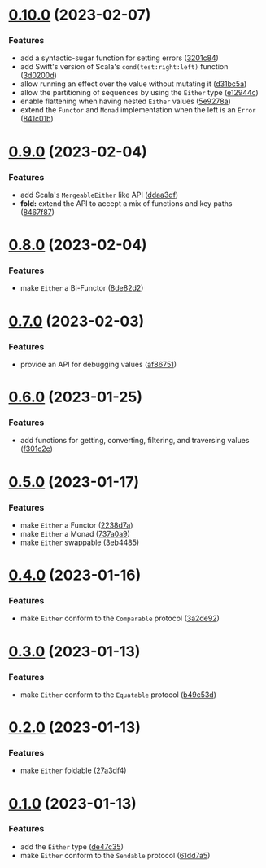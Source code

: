 # [0.10.0](https://github.com/EmilioOjeda/Either/compare/0.9.0...0.10.0) (2023-02-07)


### Features

* add a syntactic-sugar function for setting errors ([3201c84](https://github.com/EmilioOjeda/Either/commit/3201c84d2bee8f366c3a1ec899646cb289f1926d))
* add Swift's version of Scala's `cond(test:right:left)` function ([3d0200d](https://github.com/EmilioOjeda/Either/commit/3d0200d4938f31670ec8d632efbfaf51ecd4272a))
* allow running an effect over the value without mutating it ([d31bc5a](https://github.com/EmilioOjeda/Either/commit/d31bc5a8147d1d7361569baaa2ca4c1f88c362b8))
* allow the partitioning of sequences by using the `Either` type ([e12944c](https://github.com/EmilioOjeda/Either/commit/e12944c591952dd1e776ce8db04c6ef41dd2323d))
* enable flattening when having nested `Either` values ([5e9278a](https://github.com/EmilioOjeda/Either/commit/5e9278a3303ab809b4f44a6b0bf0eddc5094ee39))
* extend the `Functor` and `Monad` implementation when the left is an `Error` ([841c01b](https://github.com/EmilioOjeda/Either/commit/841c01b5409504b497f3c983c016df2fc3075cf3))



# [0.9.0](https://github.com/EmilioOjeda/Either/compare/0.8.0...0.9.0) (2023-02-04)


### Features

* add Scala's `MergeableEither` like API ([ddaa3df](https://github.com/EmilioOjeda/Either/commit/ddaa3df8a521d412fa315faed2ee0eed14e44db9))
* **fold:** extend the API to accept a mix of functions and key paths ([8467f87](https://github.com/EmilioOjeda/Either/commit/8467f87319173bfe350cf58fd77f1f764625d5ff))



# [0.8.0](https://github.com/EmilioOjeda/Either/compare/0.7.0...0.8.0) (2023-02-04)


### Features

* make `Either` a Bi-Functor ([8de82d2](https://github.com/EmilioOjeda/Either/commit/8de82d2d567a1cc22fcc216fc5f8bddef530f639))



# [0.7.0](https://github.com/EmilioOjeda/Either/compare/0.6.0...0.7.0) (2023-02-03)


### Features

* provide an API for debugging values ([af86751](https://github.com/EmilioOjeda/Either/commit/af867516e84fdae43e4390d4bb4695602d2d71ba))



# [0.6.0](https://github.com/EmilioOjeda/Either/compare/0.5.0...0.6.0) (2023-01-25)


### Features

* add functions for getting, converting, filtering, and traversing values ([f301c2c](https://github.com/EmilioOjeda/Either/commit/f301c2c44b291c4011289de17c271ad5ad212809))



# [0.5.0](https://github.com/EmilioOjeda/Either/compare/0.4.0...0.5.0) (2023-01-17)


### Features

* make `Either` a Functor ([2238d7a](https://github.com/EmilioOjeda/Either/commit/2238d7a6ff85426f60e2e0c10be99d486e55eb3f))
* make `Either` a Monad ([737a0a9](https://github.com/EmilioOjeda/Either/commit/737a0a91e1bf62473870e7459554a6ea31f5cff0))
* make `Either` swappable ([3eb4485](https://github.com/EmilioOjeda/Either/commit/3eb44859cb15741ddadceb5551c87aa25008361b))



# [0.4.0](https://github.com/EmilioOjeda/Either/compare/0.3.0...0.4.0) (2023-01-16)


### Features

* make `Either` conform to the `Comparable` protocol ([3a2de92](https://github.com/EmilioOjeda/Either/commit/3a2de92e0f1e8b4b60351bcebd6f8632a8d2341f))



# [0.3.0](https://github.com/EmilioOjeda/Either/compare/0.2.0...0.3.0) (2023-01-13)


### Features

* make `Either` conform to the `Equatable` protocol ([b49c53d](https://github.com/EmilioOjeda/Either/commit/b49c53dc37e3fdc4ddee6ad6829cc2b2dde7fcec))



# [0.2.0](https://github.com/EmilioOjeda/Either/compare/0.1.0...0.2.0) (2023-01-13)


### Features

* make `Either` foldable ([27a3df4](https://github.com/EmilioOjeda/Either/commit/27a3df40c8f24dc4f58ae174a55f8291527286db))



# [0.1.0](https://github.com/EmilioOjeda/Either/compare/de47c35514aba843c928a37156b4f4a06c218e22...0.1.0) (2023-01-13)


### Features

* add the `Either` type ([de47c35](https://github.com/EmilioOjeda/Either/commit/de47c35514aba843c928a37156b4f4a06c218e22))
* make `Either` conform to the `Sendable` protocol ([61dd7a5](https://github.com/EmilioOjeda/Either/commit/61dd7a512edc4a57873713d5d6bbe1ed01c6425c))



